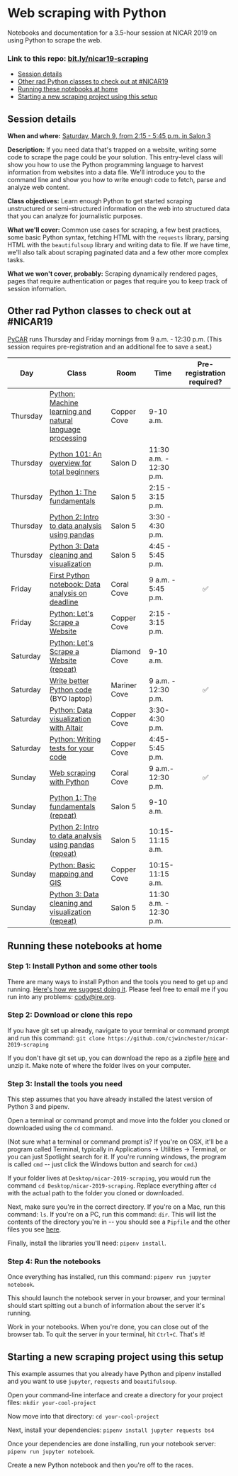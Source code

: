 # Web scraping with Python

Notebooks and documentation for a 3.5-hour session at NICAR 2019 on using Python to scrape the web.

### Link to this repo: [bit.ly/nicar19-scraping](http://bit.ly/nicar19-scraping)

- [Session details](#session-details)
- [Other rad Python classes to check out at #NICAR19](#other-rad-python-classes-to-check-out-at-nicar19)
- [Running these notebooks at home](#running-these-notebooks-at-home)
- [Starting a new scraping project using this setup](#starting-a-new-scraping-project-using-this-setup)

## Session details

**When and where:** [Saturday, March 9, from 2:15 - 5:45 p.m. in Salon 3](https://www.ire.org/events-and-training/event/3433/4395/)

**Description:** If you need data that's trapped on a website, writing some code to scrape the page could be your solution. This entry-level class will show you how to use the Python programming language to harvest information from websites into a data file. We'll introduce you to the command line and show you how to write enough code to fetch, parse and analyze web content.

**Class objectives:** Learn enough Python to get started scraping unstructured or semi-structured information on the web into structured data that you can analyze for journalistic purposes.

**What we'll cover:** Common use cases for scraping, a few best practices, some basic Python syntax, fetching HTML with the `requests` library, parsing HTML with the `beautifulsoup` library and writing data to file. If we have time, we'll also talk about scraping paginated data and a few other more complex tasks.

**What we won't cover, probably:** Scraping dynamically rendered pages, pages that require authentication or pages that require you to keep track of session information.

## Other rad Python classes to check out at #NICAR19

[PyCAR](https://www.ire.org/events-and-training/event/3433/4086/) runs Thursday and Friday mornings from 9 a.m. - 12:30 p.m. (This session requires pre-registration and an additional fee to save a seat.)

| Day | Class | Room | Time | Pre-registration required? |
| --- | ---- | ----- | ---- | :--------------------------: |
| Thursday | [Python: Machine learning and natural language processing](https://www.ire.org/) | Copper Cove | 9-10 a.m. | |
| Thursday | [Python 101: An overview for total beginners](https://www.ire.org/events-and-training/event/3433/4192/) | Salon D | 11:30 a.m. - 12:30 p.m. | |
| Thursday | [Python 1: The fundamentals](https://www.ire.org/events-and-training/event/3433/4239/) | Salon 5 | 2:15 - 3:15 p.m. | |
| Thursday | [Python 2: Intro to data analysis using pandas](https://www.ire.org/events-and-training/event/3433/4240/) | Salon 5 | 3:30 - 4:30 p.m. | |
| Thursday | [Python 3: Data cleaning and visualization](https://www.ire.org/events-and-training/event/3433/4241/) | Salon 5 | 4:45 - 5:45 p.m. | |
| Friday | [First Python notebook: Data analysis on deadline](https://www.ire.org/events-and-training/event/3433/4094/) | Coral Cove | 9 a.m. - 5:45 p.m. | ✅ |
| Friday | [Python: Let's Scrape a Website](https://www.ire.org/events-and-training/event/3433/4246/) | Copper Cove | 2:15 - 3:15 p.m. | |
| Saturday | [Python: Let's Scrape a Website (repeat)](https://www.ire.org/events-and-training/event/3433/4287/) | Diamond Cove | 9-10 a.m. | |
| Saturday | [Write better Python code](https://www.ire.org/events-and-training/event/3433/4087/) (BYO laptop) | Mariner Cove | 9 a.m. - 12:30 p.m. | ✅ |
| Saturday | [Python: Data visualization with Altair](https://www.ire.org/events-and-training/event/3433/4204/) | Copper Cove | 3:30-4:30 p.m. | |
| Saturday | [Python: Writing tests for your code](https://www.ire.org/events-and-training/event/3433/4234/) | Copper Cove | 4:45-5:45 p.m. | |
| Sunday | [Web scraping with Python](https://www.ire.org/events-and-training/event/3433/4093/) | Coral Cove | 9 a.m.- 12:30 p.m. | ✅ |
| Sunday | [Python 1: The fundamentals (repeat)](https://www.ire.org/events-and-training/event/3433/4284/) | Salon 5 | 9-10 a.m. | |
| Sunday | [Python 2: Intro to data analysis using pandas (repeat)](https://www.ire.org/events-and-training/event/3433/4285/) | Salon 5 | 10:15-11:15 a.m. | |
| Sunday | [Python: Basic mapping and GIS](https://www.ire.org/events-and-training/event/3433/4248/) | Copper Cove | 10:15-11:15 a.m. | |
| Sunday | [Python 3: Data cleaning and visualization (repeat)](https://www.ire.org/events-and-training/event/3433/4286/) | Salon 5 | 11:30 a.m. - 12:30 p.m. | |

## Running these notebooks at home

### Step 1: Install Python and some other tools

There are many ways to install Python and the tools you need to get up and running. [Here's how we suggest doing it](https://docs.google.com/document/d/1cYmpfZEZ8r-09Q6Go917cKVcQk_d0P61gm0q8DAdIdg/edit?usp=sharing). Please feel free to email me if you run into any problems: [cody@ire.org](mailto:cody@ire.org).

### Step 2: Download or clone this repo

If you have git set up already, navigate to your terminal or command prompt and run this command: `git clone https://github.com/cjwinchester/nicar-2019-scraping`

If you don't have git set up, you can download the repo as a zipfile [here](https://github.com/cjwinchester/nicar-2019-scraping/archive/master.zip) and unzip it. Make note of where the folder lives on your computer.

### Step 3: Install the tools you need

This step assumes that you have already installed the latest version of Python 3 and pipenv.

Open a terminal or command prompt and move into the folder you cloned or downloaded using the `cd` command.

(Not sure what a terminal or command prompt is? If you're on OSX, it'll be a program called Terminal, typically in Applications → Utilities → Terminal, or you can just Spotlight search for it. If you're running windows, the program is called `cmd` -- just click the Windows button and search for `cmd`.)

If your folder lives at `Desktop/nicar-2019-scraping`, you would run the command `cd Desktop/nicar-2019-scraping`. Replace everything after `cd ` with the actual path to the folder you cloned or downloaded.

Next, make sure you're in the correct directory. If you're on a Mac, run this command: `ls`. If you're on a PC, run this command: `dir`. This will list the contents of the directory you're in -- you should see a `Pipfile` and the other files you see [here](https://github.com/cjwinchester/nicar-2019-scraping).

Finally, install the libraries you'll need: `pipenv install`.

### Step 4: Run the notebooks

Once everything has installed, run this command: `pipenv run jupyter notebook`.

This should launch the notebook server in your browser, and your terminal should start spitting out a bunch of information about the server it's running.

Work in your notebooks. When you're done, you can close out of the browser tab. To quit the server in your terminal, hit `Ctrl+C`. That's it!

## Starting a new scraping project using this setup

This example assumes that you already have Python and pipenv installed and you want to use `jupyter`, `requests` and `beautifulsoup`.

Open your command-line interface and create a directory for your project files: `mkdir your-cool-project`

Now move into that directory: `cd your-cool-project`

Next, install your dependencies: `pipenv install jupyter requests bs4`

Once your dependencies are done installing, run your notebook server: `pipenv run jupyter notebook`.

Create a new Python notebook and then you're off to the races.